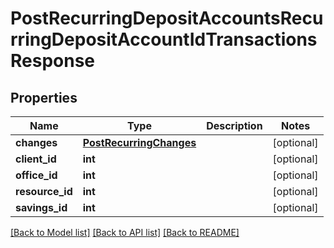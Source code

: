 # PostRecurringDepositAccountsRecurringDepositAccountIdTransactionsResponse

## Properties
Name | Type | Description | Notes
------------ | ------------- | ------------- | -------------
**changes** | [**PostRecurringChanges**](PostRecurringChanges.md) |  | [optional] 
**client_id** | **int** |  | [optional] 
**office_id** | **int** |  | [optional] 
**resource_id** | **int** |  | [optional] 
**savings_id** | **int** |  | [optional] 

[[Back to Model list]](../README.md#documentation-for-models) [[Back to API list]](../README.md#documentation-for-api-endpoints) [[Back to README]](../README.md)

